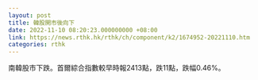 ```yaml
---
layout: post
title: 韓股開市後向下
date: 2022-11-10 08:20:23.000000000 +08:00
link: https://news.rthk.hk/rthk/ch/component/k2/1674952-20221110.htm
categories: rthk
---
```


南韓股市下跌。首爾綜合指數較早時報2413點，跌11點，跌幅0.46%。
